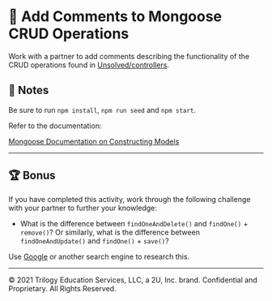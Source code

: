 # 📐 Add Comments to Mongoose CRUD Operations

Work with a partner to add comments describing the functionality of the CRUD operations found in [Unsolved/controllers](./Unsolved/controllers).

## 📝 Notes

Be sure to run `npm install`, `npm run seed` and `npm start`.

Refer to the documentation:

[Mongoose Documentation on Constructing Models](https://mongoosejs.com/docs/models.html)

---

## 🏆 Bonus

If you have completed this activity, work through the following challenge with your partner to further your knowledge:

* What is the difference between `findOneAndDelete()` and `findOne()` + `remove()`? Or similarly, what is the difference between `findOneAndUpdate()` and `findOne()` + `save()`?

Use [Google](https://www.google.com) or another search engine to research this.

---
© 2021 Trilogy Education Services, LLC, a 2U, Inc. brand. Confidential and Proprietary. All Rights Reserved.
